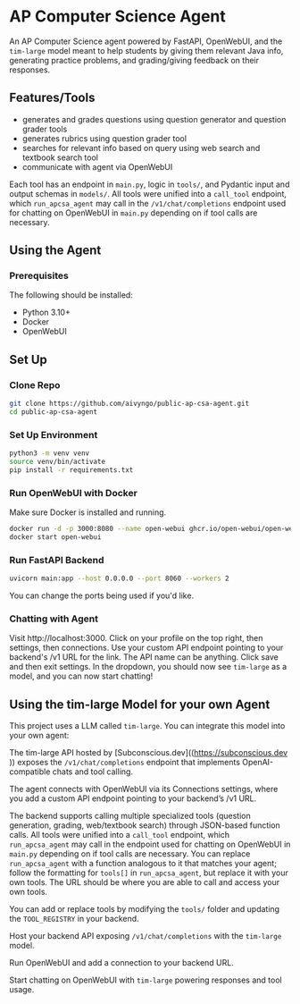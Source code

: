 # AP Computer Science Agent
An AP Computer Science agent powered by FastAPI, OpenWebUI, and the `tim-large` model meant to help students by giving them relevant Java info, generating practice problems, and grading/giving feedback on their responses.

## Features/Tools
- generates and grades questions using question generator and question grader tools
- generates rubrics using question grader tool
- searches for relevant info based on query using web search and textbook search tool
- communicate with agent via OpenWebUI

Each tool has an endpoint in `main.py`, logic in `tools/`, and Pydantic input and output schemas in `models/`. All tools were unified into a `call_tool` endpoint, which `run_apcsa_agent` may call in the `/v1/chat/completions` endpoint used for chatting on OpenWebUI in `main.py` depending on if tool calls are necessary.

## Using the Agent
### Prerequisites
The following should be installed:
- Python 3.10+
- Docker
- OpenWebUI
## Set Up
### Clone Repo
```bash
git clone https://github.com/aivyngo/public-ap-csa-agent.git
cd public-ap-csa-agent
```
### Set Up Environment
```bash
python3 -m venv venv
source venv/bin/activate
pip install -r requirements.txt
```
### Run OpenWebUI with Docker
Make sure Docker is installed and running.
```bash
docker run -d -p 3000:8080 --name open-webui ghcr.io/open-webui/open-webui:main
docker start open-webui
```
### Run FastAPI Backend
```bash
uvicorn main:app --host 0.0.0.0 --port 8060 --workers 2
```
You can change the ports being used if you'd like.
### Chatting with Agent
Visit http://localhost:3000. Click on your profile on the top right, then settings, then connections. Use your custom API endpoint pointing to your backend's /v1 URL for the link. The API name can be anything. Click save and then exit settings. In the dropdown, you should now see `tim-large` as a model, and you can now start chatting!

## Using the tim-large Model for your own Agent
This project uses a LLM called `tim-large`. You can integrate this model into your own agent:

The tim-large API hosted by [Subconscious.dev]((https://subconscious.dev
)) exposes the `/v1/chat/completions` endpoint that implements OpenAI-compatible chats and tool calling.

The agent connects with OpenWebUI via its Connections settings, where you add a custom API endpoint pointing to your backend’s /v1 URL.

The backend supports calling multiple specialized tools (question generation, grading, web/textbook search) through JSON-based function calls. All tools were unified into a `call_tool` endpoint, which `run_apcsa_agent` may call in the endpoint used for chatting on OpenWebUI in `main.py` depending on if tool calls are necessary. You can replace `run_apcsa_agent` with a function analogous to it that matches your agent; follow the formatting for `tools[]` in `run_apcsa_agent`, but replace it with your own tools. The URL should be where you are able to call and access your own tools.

You can add or replace tools by modifying the `tools/` folder and updating the `TOOL_REGISTRY` in your backend.

Host your backend API exposing `/v1/chat/completions` with the `tim-large` model.

Run OpenWebUI and add a connection to your backend URL.

Start chatting on OpenWebUI with `tim-large` powering responses and tool usage.
